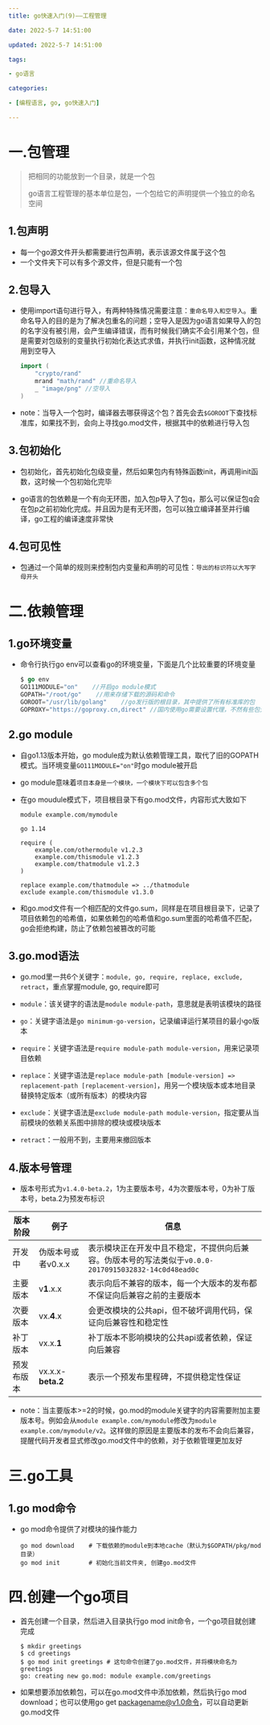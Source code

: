 ```yaml
---
title: go快速入门(9)——工程管理

date: 2022-5-7 14:51:00

updated: 2022-5-7 14:51:00

tags:

- go语言

categories:

- [编程语言, go, go快速入门]

---
```


# 一.包管理

> 把相同的功能放到一个目录，就是一个包
> 
> go语言工程管理的基本单位是包，一个包给它的声明提供一个独立的命名空间

## 1.包声明

- 每一个go源文件开头都需要进行包声明，表示该源文件属于这个包
- 一个文件夹下可以有多个源文件，但是只能有一个包

## 2.包导入

- 使用import语句进行导入，有两种特殊情况需要注意：`重命名导入和空导入`。重命名导入的目的是为了解决包重名的问题；空导入是因为go语言如果导入的包的名字没有被引用，会产生编译错误，而有时候我们确实不会引用某个包，但是需要对包级别的变量执行初始化表达式求值，并执行init函数，这种情况就用到空导入
  
  ```go
  import (
      "crypto/rand"
      mrand "math/rand" //重命名导入
      _ "image/png" //空导入
  )
  ```

- note：当导入一个包时，编译器去哪获得这个包？首先会去`$GOROOT`下查找标准库，如果找不到，会向上寻找go.mod文件，根据其中的依赖进行导入包

## 3.包初始化

- 包初始化，首先初始化包级变量，然后如果包内有特殊函数init，再调用init函数，这时候一个包初始化完毕

- go语言的包依赖是一个有向无环图，加入包p导入了包q，那么可以保证包q会在包p之前初始化完成。并且因为是有无环图，包可以独立编译甚至并行编译，go工程的编译速度非常快

## 4.包可见性

- 包通过一个简单的规则来控制包内变量和声明的可见性：`导出的标识符以大写字母开头`

# 二.依赖管理

## 1.go环境变量

- 命令行执行go env可以查看go的环境变量，下面是几个比较重要的环境变量
  
  ```go
  $ go env
  GO111MODULE="on"    //开启go module模式
  GOPATH="/root/go"    //用来存储下载的源码和命令
  GOROOT="/usr/lib/golang"    //go发行版的根目录，其中提供了所有标准库的包
  GOPROXY="https://goproxy.cn,direct" //国内使用go需要设置代理，不然有些包无法下载
  ```

## 2.go module

- 自go1.13版本开始，go module成为默认依赖管理工具，取代了旧的GOPATH模式。当环境变量`GO111MODULE="on"`时go module被开启

- go module意味着`项目本身是一个模块，一个模块下可以包含多个包`

- 在go moudule模式下，项目根目录下有go.mod文件，内容形式大致如下
  
  ```go-mod
  module example.com/mymodule
  
  go 1.14
  
  require (
      example.com/othermodule v1.2.3
      example.com/thismodule v1.2.3
      example.com/thatmodule v1.2.3
  )
  
  replace example.com/thatmodule => ../thatmodule
  exclude example.com/thismodule v1.3.0
  ```

- 和go.mod文件有一个相匹配的文件go.sum，同样是在项目根目录下，记录了项目依赖包的哈希值，如果依赖包的哈希值和go.sum里面的哈希值不匹配，go会拒绝构建，防止了依赖包被篡改的可能

## 3.go.mod语法

- go.mod里一共6个关键字：`module, go, require, replace, exclude, retract`，重点掌握module, go, require即可

- `module`：该关键字的语法是`module module-path`，意思就是表明该模块的路径

- `go`：关键字语法是`go minimum-go-version`，记录编译运行某项目的最小go版本

- `require`：关键字语法是`require module-path module-version`，用来记录项目依赖

- `replace`：关键字语法是`replace module-path [module-version] => replacement-path [replacement-version]`，用另一个模块版本或本地目录替换特定版本（或所有版本）的模块内容

- `exclude`：关键字语法是`exclude module-path module-version`，指定要从当前模块的依赖关系图中排除的模块或模块版本

- `retract`：一般用不到，主要用来撤回版本

## 4.版本号管理

- 版本号形式为`v1.4.0-beta.2`，1为主要版本号，4为次要版本号，0为补丁版本号，beta.2为预发布标识

| 版本阶段  | 例子                | 信息                                                                   |
| ----- | ----------------- | -------------------------------------------------------------------- |
| 开发中   | 伪版本号或者v0.x.x      | 表示模块正在开发中且不稳定，不提供向后兼容。伪版本号的写法类似于`v0.0.0-20170915032832-14c0d48ead0c` |
| 主要版本  | v**1**.x.x        | 表示向后不兼容的版本，每一个大版本的发布都不保证向后兼容之前的主要版本                                  |
| 次要版本  | vx.**4**.x        | 会更改模块的公共api，但不破坏调用代码，保证向后兼容性和稳定性                                     |
| 补丁版本  | vx.x.**1**        | 补丁版本不影响模块的公共api或者依赖，保证向后兼容                                           |
| 预发布版本 | vx.x.x-**beta.2** | 表示一个预发布里程碑，不提供稳定性保证                                                  |

- note：当主要版本>=2的时候，go.mod的module关键字的内容需要附加主要版本号。例如会从`module example.com/mymodule`修改为`module example.com/mymodule/v2`。这样做的原因是主要版本的发布不会向后兼容，提醒代码开发者显式修改go.mod文件中的依赖，对于依赖管理更加友好

# 三.go工具

## 1.go mod命令

- go mod命令提供了对模块的操作能力
  
  ```shell
  go mod download    # 下载依赖的module到本地cache（默认为$GOPATH/pkg/mod目录）
  go mod init        # 初始化当前文件夹, 创建go.mod文件
  ```

# 四.创建一个go项目

- 首先创建一个目录，然后进入目录执行go mod init命令，一个go项目就创建完成
  
  ```shell
  $ mkdir greetings
  $ cd greetings
  $ go mod init greetings # 这句命令创建了go.mod文件，并将模块命名为greetings
  go: creating new go.mod: module example.com/greetings
  ```

- 如果想要添加依赖包，可以在go.mod文件中添加依赖，然后执行go mod download；也可以使用go get packagename@v1.0命令，可以自动更新go.mod文件


